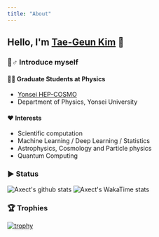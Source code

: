 ```yaml
---
title: "About"
---
```


## Hello, I'm [Tae-Geun Kim](https://axect.github.io)  👋

### 🙋‍‍♂️ Introduce myself

#### 👨‍‍🏫 Graduate Students at Physics

* [Yonsei HEP-COSMO](http://nexus.yonsei.ac.kr)
* Department of Physics, Yonsei University

#### ❤️ Interests

* Scientific computation
* Machine Learning / Deep Learning / Statistics
* Astrophysics, Cosmology and Particle physics
* Quantum Computing

### ▶️ Status

![Axect's github stats](https://github-readme-stats.vercel.app/api?username=axect&hide_rank=true)
![Axect's WakaTime stats](https://github-readme-stats.vercel.app/api/wakatime?username=Axect&langs_count=5)

### 🏆 Trophies

[![trophy](https://github-profile-trophy.vercel.app/?username=Axect&rank=SECRET,SSS,SS,S,AAA,AA,A)](https://github.com/ryo-ma/github-profile-trophy)
